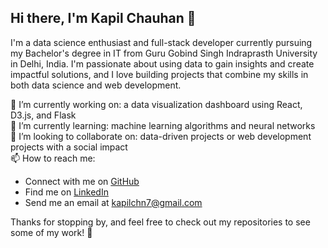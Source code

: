 ## Hi there, I'm Kapil Chauhan 👋  
I'm a data science enthusiast and full-stack developer currently pursuing my Bachelor's degree in IT from Guru Gobind Singh Indraprasth University in Delhi, India. I'm passionate about using data to gain insights and create impactful solutions, and I love building projects that combine my skills in both data science and web development.

🔭 I’m currently working on: a data visualization dashboard using React, D3.js, and Flask  
🌱 I’m currently learning: machine learning algorithms and neural networks  
👯 I’m looking to collaborate on: data-driven projects or web development projects with a social impact  
📫 How to reach me: 
- Connect with me on [GitHub](https://github.com/Kapil-Chn7) 
- Find me on [LinkedIn](https://www.linkedin.com/in/kapilchauhan200/) 
- Send me an email at kapilchn7@gmail.com 

Thanks for stopping by, and feel free to check out my repositories to see some of my work! 🚀

